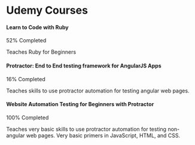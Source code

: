 # Udemy Courses

#### Learn to Code with Ruby
52% Completed

Teaches Ruby for Beginners

#### Protractor: End to End testing framework for AngularJS Apps
16% Completed

Teaches skills to use protractor automation for testing angular web pages.

#### Website Automation Testing for Beginners with Protractor
100% Completed

Teaches very basic skills to use protractor automation for testing non-angular web pages.  Very basic primers in JavaScript, HTML, and CSS.
